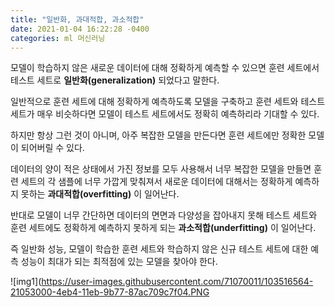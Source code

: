 ```yaml
---
title: "일반화, 과대적합, 과소적합"
date: 2021-01-04 16:22:28 -0400
categories: ml 머신러닝
---
```

모델이 학습하지 않은 새로운 데이터에 대해 정확하게 예측할 수 있으면 훈련 세트에서 테스트 세트로 **일반화(generalization)** 되었다고 말한다.

일반적으로 훈련 세트에 대해 정확하게 예측하도록 모델을 구축하고 훈련 세트와 테스트 세트가 매우 비슷하다면 모델이 테스트 세트에서도 정확히 예측하리라 기대할 수 있다.

하지만 항상 그런 것이 아니며, 아주 복잡한 모델을 만든다면 훈련 세트에만 정확한 모델이 되어버릴 수 있다.

데이터의 양이 적은 상태에서 가진 정보를 모두 사용해서 너무 복잡한 모델을 만들면 훈련 세트의 각 샘플에 너무 가깝게 맞춰져서 새로운 데이터에 대해서는 정확하게 예측하지 못하는 
**과대적합(overfitting)** 이 일어난다.

반대로 모델이 너무 간단하면 데이터의 면면과 다양성을 잡아내지 못해 테스트 세트와 훈련 세트에도 정확하게 예측하지 못하게 되는 **과소적합(underfitting)** 이 일어난다.

즉 일반화 성능, 모델이 학습한 훈련 세트와 학습하지 않은 신규 테스트 세트에 대한 예측 성능이 최대가 되는 최적점에 있는 모델을 찾아야 한다.

![img1](https://user-images.githubusercontent.com/71070011/103516564-21053000-4eb4-11eb-9b77-87ac709c7f04.PNG</img>
